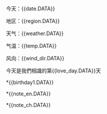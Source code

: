  今天：{{date.DATA}}

 地区：{{region.DATA}}

 天气：{{weather.DATA}}

 气温：{{temp.DATA}}

 风向：{{wind_dir.DATA}}

 今天是我們相識的第{{love_day.DATA}}天

 *{{birthday1.DATA}}

 *{{note_en.DATA}} 

 *{{note_ch.DATA}}

